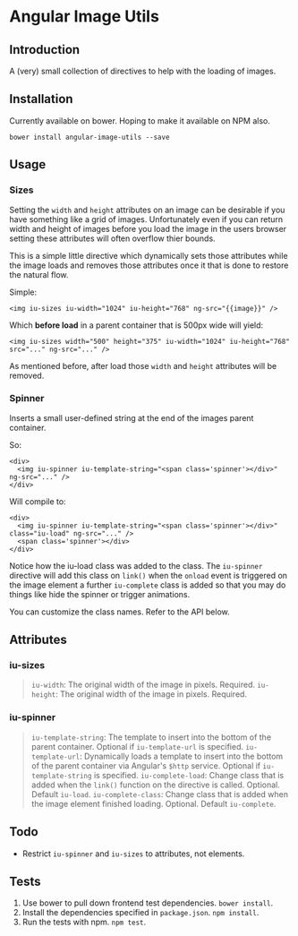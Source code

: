 # Angular Image Utils

## Introduction

A (very) small collection of directives to help with the loading of images.

## Installation

Currently available on bower. Hoping to make it available on NPM also.

    bower install angular-image-utils --save

## Usage

### Sizes

Setting the `width` and `height` attributes on an image can be desirable if you have something like a grid of images. Unfortunately even if you can return width and height of images before you load the image in the users browser setting these attributes will often overflow thier bounds.

This is a simple little directive which dynamically sets those attributes while the image loads and removes those attributes once it that is done to restore the natural flow.

Simple:

    <img iu-sizes iu-width="1024" iu-height="768" ng-src="{{image}}" />

Which **before load** in a parent container that is 500px wide will yield:

    <img iu-sizes width="500" height="375" iu-width="1024" iu-height="768" src="..." ng-src="..." />

As mentioned before, after load those `width` and `height` attributes will be removed.

### Spinner

Inserts a small user-defined string at the end of the images parent container.

So:

    <div>
      <img iu-spinner iu-template-string="<span class='spinner'></div>" ng-src="..." />
    </div>

Will compile to:

    <div>
      <img iu-spinner iu-template-string="<span class='spinner'></div>" class="iu-load" ng-src="..." />
      <span class='spinner'></div>
    </div>

Notice how the iu-load class was added to the class. The `iu-spinner` directive will add this class on `link()` when the `onload` event is triggered on the image element a further `iu-complete` class is added so that you may do things like hide the spinner or trigger animations.

You can customize the class names. Refer to the API below.

## Attributes

### iu-sizes

> `iu-width`: The original width of the image in pixels. Required.
> `iu-height`: The original width of the image in pixels. Required.

### iu-spinner

> `iu-template-string`: The template to insert into the bottom of the parent container. Optional if `iu-template-url` is specified.
> `iu-template-url`: Dynamically loads a template to insert into the bottom of the parent container via Angular's `$http` service. Optional if `iu-template-string` is specified.
> `iu-complete-load`: Change class that is added when the `link()` function on the directive is called. Optional. Default `iu-load`.
> `iu-complete-class`: Change class that is added when the image element finished loading. Optional. Default `iu-complete`.

## Todo

* Restrict `iu-spinner` and `iu-sizes` to attributes, not elements.

## Tests

1. Use bower to pull down frontend test dependencies. `bower install`.
2. Install the dependencies specified in `package.json`. `npm install`.
3. Run the tests with npm. `npm test`.